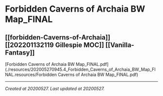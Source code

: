 # Forbidden Caverns of Archaia BW Map_FINAL
 [[forbidden-Caverns-of-Archaia]] [[202201132119 Gillespie MOC]] [[Vanilla-Fantasy]] 
---



[Forbidden Caverns of Archaia BW Map\_FINAL.pdf](./resources/202005270945.4_Forbidden_Caverns_of_Archaia_BW_Map_FINAL.resources/Forbidden Caverns of Archaia BW Map_FINAL.pdf)

---

_Created at 20200527._
_Last updated at 20200527._



